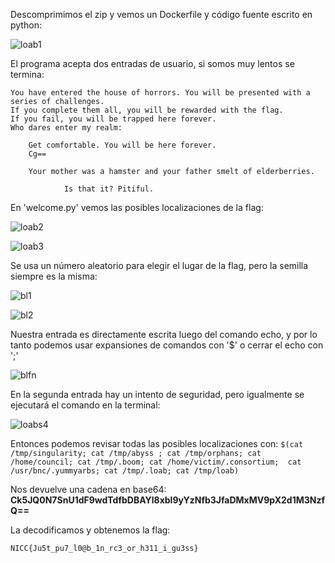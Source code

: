 Descomprimimos el zip y vemos un Dockerfile y código fuente escrito en python:

![loab1](https://github.com/user-attachments/assets/db52ce43-9e71-4d43-ab44-c9c8ca516e5e)

El programa acepta dos entradas de usuario, si somos muy lentos se termina:
```
You have entered the house of horrors. You will be presented with a series of challenges.
If you complete them all, you will be rewarded with the flag.
If you fail, you will be trapped here forever.
Who dares enter my realm: 

    Get comfortable. You will be here forever.
    Cg==

    Your mother was a hamster and your father smelt of elderberries.

            Is that it? Pitiful.

```

En 'welcome.py' vemos las posibles localizaciones de la flag:

![loab2](https://github.com/user-attachments/assets/2b6217e4-f59e-48e8-9689-e2df26b67262)

![loab3](https://github.com/user-attachments/assets/47c4c2a2-23f2-4394-98fc-7b52af356926)

Se usa un número aleatorio para elegir el lugar de la flag, pero la semilla siempre es la misma:

![bl1](https://github.com/user-attachments/assets/f8f5e42f-4d5c-4984-870d-add36d1ad9f8)

![bl2](https://github.com/user-attachments/assets/887811b7-3180-4fee-81e4-e723844d18db)

Nuestra entrada es directamente escrita luego del comando echo, y por lo tanto podemos usar expansiones de comandos con '$' o cerrar el echo con ';'

![blfn](https://github.com/user-attachments/assets/fc42f16e-046b-41da-ac10-99eaef3c4c19)

En la segunda entrada hay un intento de seguridad, pero igualmente se ejecutará el comando en la terminal:

![loabs4](https://github.com/user-attachments/assets/5dfc0c03-bbc0-4ad5-8b29-dc70d6d64b57)

Entonces podemos revisar todas las posibles localizaciones con: `$(cat /tmp/singularity; cat /tmp/abyss ; cat /tmp/orphans; cat /home/council; cat /tmp/.boom; cat /home/victim/.consortium;  cat /usr/bnc/.yummyarbs; cat /tmp/.loab; cat /tmp/loab)`

Nos devuelve una cadena en base64: **Ck5JQ0N7SnU1dF9wdTdfbDBAYl8xbl9yYzNfb3JfaDMxMV9pX2d1M3NzfQ==**

La decodificamos y obtenemos la flag:

`NICC{Ju5t_pu7_l0@b_1n_rc3_or_h311_i_gu3ss}`



